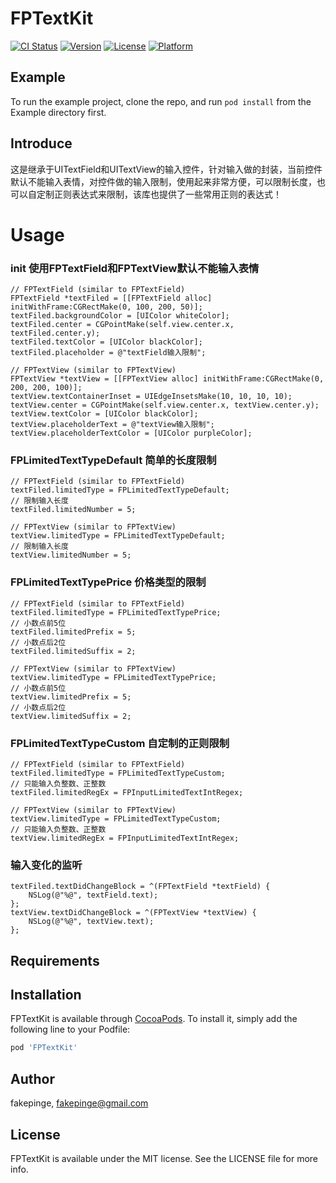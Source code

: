 # FPTextKit

[![CI Status](https://img.shields.io/travis/fakepinge@gmail.com/FPTextKit.svg?style=flat)](https://travis-ci.org/fakepinge@gmail.com/FPTextKit)
[![Version](https://img.shields.io/cocoapods/v/FPTextKit.svg?style=flat)](https://cocoapods.org/pods/FPTextKit)
[![License](https://img.shields.io/cocoapods/l/FPTextKit.svg?style=flat)](https://cocoapods.org/pods/FPTextKit)
[![Platform](https://img.shields.io/cocoapods/p/FPTextKit.svg?style=flat)](https://cocoapods.org/pods/FPTextKit)

## Example

To run the example project, clone the repo, and run `pod install` from the Example directory first.

## Introduce

这是继承于UITextField和UITextView的输入控件，针对输入做的封装，当前控件默认不能输入表情，对控件做的输入限制，使用起来非常方便，可以限制长度，也可以自定制正则表达式来限制，该库也提供了一些常用正则的表达式！

Usage
==============

### init 使用FPTextField和FPTextView默认不能输入表情
```objc
// FPTextField (similar to FPTextField)
FPTextField *textFiled = [[FPTextField alloc] initWithFrame:CGRectMake(0, 100, 200, 50)];
textFiled.backgroundColor = [UIColor whiteColor];
textFiled.center = CGPointMake(self.view.center.x, textFiled.center.y);
textFiled.textColor = [UIColor blackColor];
textFiled.placeholder = @"textField输入限制";

// FPTextView (similar to FPTextView)
FPTextView *textView = [[FPTextView alloc] initWithFrame:CGRectMake(0, 200, 200, 100)];
textView.textContainerInset = UIEdgeInsetsMake(10, 10, 10, 10);
textView.center = CGPointMake(self.view.center.x, textView.center.y);
textView.textColor = [UIColor blackColor];
textView.placeholderText = @"textView输入限制";
textView.placeholderTextColor = [UIColor purpleColor];
```

### FPLimitedTextTypeDefault 简单的长度限制
```objc
// FPTextField (similar to FPTextField)
textFiled.limitedType = FPLimitedTextTypeDefault;
// 限制输入长度
textFiled.limitedNumber = 5;

// FPTextView (similar to FPTextView)
textView.limitedType = FPLimitedTextTypeDefault;
// 限制输入长度
textView.limitedNumber = 5;
```

### FPLimitedTextTypePrice 价格类型的限制
```objc
// FPTextField (similar to FPTextField)
textFiled.limitedType = FPLimitedTextTypePrice;
// 小数点前5位
textFiled.limitedPrefix = 5;
// 小数点后2位
textFiled.limitedSuffix = 2;

// FPTextView (similar to FPTextView)
textView.limitedType = FPLimitedTextTypePrice;
// 小数点前5位
textView.limitedPrefix = 5;
// 小数点后2位
textView.limitedSuffix = 2;
```

### FPLimitedTextTypeCustom 自定制的正则限制
```objc
// FPTextField (similar to FPTextField)
textFiled.limitedType = FPLimitedTextTypeCustom;
// 只能输入负整数、正整数
textFiled.limitedRegEx = FPInputLimitedTextIntRegex;

// FPTextView (similar to FPTextView)
textView.limitedType = FPLimitedTextTypeCustom;
// 只能输入负整数、正整数
textView.limitedRegEx = FPInputLimitedTextIntRegex;
```

### 输入变化的监听
```objc
textFiled.textDidChangeBlock = ^(FPTextField *textField) {
    NSLog(@"%@", textField.text);
};
textView.textDidChangeBlock = ^(FPTextView *textView) {
    NSLog(@"%@", textView.text);
};
```

## Requirements

## Installation

FPTextKit is available through [CocoaPods](https://cocoapods.org). To install
it, simply add the following line to your Podfile:

```ruby
pod 'FPTextKit'
```

## Author

fakepinge, fakepinge@gmail.com

## License

FPTextKit is available under the MIT license. See the LICENSE file for more info.

